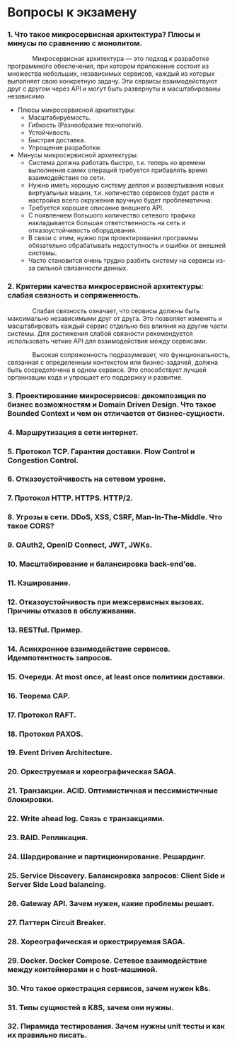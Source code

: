 # Вопросы к экзамену

### 1. Что такое микросервисная архитектура? Плюсы и минусы по сравнению с монолитом.
&emsp;&emsp;&emsp;&emsp;Микросервисная архитектура — это подход к разработке программного обеспечения, при котором приложение состоит из множества небольших, независимых сервисов, каждый из которых выполняет свою конкретную задачу. Эти сервисы взаимодействуют друг с другом через API и могут быть развернуты и масштабированы независимо.
- Плюсы микросервисной архитектуры:
    - Масштабируемость.
    - Гибкость (Разнообразие технологий).
    - Устойчивость.
    - Быстрая доставка.
    - Упрощение разработки.
- Минусы микросервисной архитектуры:
    - Система должна работать быстро, т.к. теперь ко времени выполнения самих операций требуется прибавлять время взаимодействия по сети.
    - Нужно иметь хорошую систему деплоя и развертывания новых виртуальных машин, т.к. количество сервисов будет расти и настройка всего окружения вручную будет проблематична.
    - Требуется хорошее описание внешнего API.
    - С появлением большого количество сетевого трафика накладывается большая ответственность на сеть и отказоустойчивость оборудования.
    - В связи с этим, нужно при проектировании программы обязательно обрабатывать недоступность и ошибки от внешней системы.
    - Часто становится очень трудно разбить систему на сервисы из-за сильной связанности данных.
### 2. Критерии качества микросервисной архитектуры: слабая связность и сопряженность.
&emsp;&emsp;&emsp;&emsp;Слабая связность означает, что сервисы должны быть максимально независимыми друг от друга. Это позволяет изменять и масштабировать каждый сервис отдельно без влияния на другие части системы. Для достижения слабой связности рекомендуется использовать четкие API для взаимодействия между сервисами.

&emsp;&emsp;&emsp;&emsp;Высокая сопряженность подразумевает, что функциональность, связанная с определенным контекстом или бизнес-задачей, должна быть сосредоточена в одном сервисе. Это способствует лучшей организации кода и упрощает его поддержку и развитие.

### 3. Проектирование микросервисов: декомпозиция по бизнес возможностям и Domain Driven Design. Что такое Bounded Context и чем он отличается от бизнес-сущности.
### 4. Маршрутизация в сети интернет.
### 5. Протокол TCP. Гарантия доставки. Flow Control и Congestion Control.
### 6. Отказоустойчивость на сетевом уровне.
### 7. Протокол HTTP. HTTPS. HTTP/2.
### 8. Угрозы в сети. DDoS, XSS, CSRF, Man-In-The-Middle. Что такое CORS?
### 9. OAuth2, OpenID Connect, JWT, JWKs.
### 10. Масштабирование и балансировка back-end’ов.
### 11. Кэширование.
### 12. Отказоустойчивость при межсервисных вызовах. Причины отказов в обслуживании.
### 13. RESTful. Пример.
### 14. Асинхронное взаимодействие сервисов. Идемпотентность запросов.
### 15. Очереди. At most once, at least once политики доставки.
### 16. Теорема CAP.
### 17. Протокол RAFT.
### 18. Протокол PAXOS.
### 19. Event Driven Architecture.
### 20. Оркеструемая и хореографическая SAGA.
### 21. Транзакции. ACID. Оптимистичная и пессимистичные блокировки.
### 22. Write ahead log. Связь с транзакциями.
### 23. RAID. Репликация.
### 24. Шардирование и партиционирование. Решардинг.
### 25. Service Discovery. Балансировка запросов: Client Side и Server Side Load balancing.
### 26. Gateway API. Зачем нужен, какие проблемы решает.
### 27. Паттерн Circuit Breaker.
### 28. Хореографическая и оркестрируемая SAGA.
### 29. Docker. Docker Compose. Сетевое взаимодействие между контейнерами и с host–машиной.
### 30. Что такое оркестрация сервисов, зачем нужен k8s.
### 31. Типы сущностей в K8S, зачем они нужны.
### 32. Пирамида тестирования. Зачем нужны unit тесты и как их правильно писать.